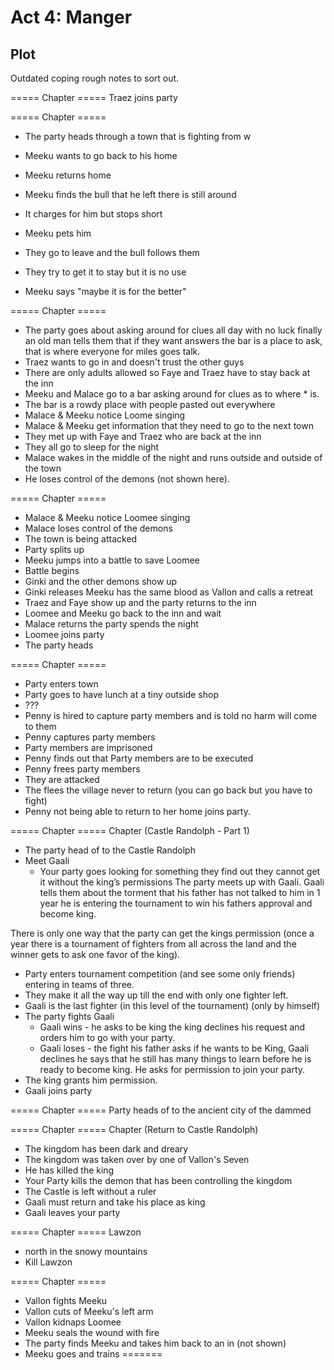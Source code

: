 # Act 4: Manger

## Plot

Outdated coping rough notes to sort out.

===== Chapter ===== Traez joins party

===== Chapter =====

- The party heads through a town that is fighting from w

- Meeku wants to go back to his home
- Meeku returns home
- Meeku finds the bull that he left there is still around
- It charges for him but stops short
- Meeku pets him
- They go to leave and the bull follows them
- They try to get it to stay but it is no use
- Meeku says "maybe it is for the better"

===== Chapter =====

- The party goes about asking around for clues all day with no luck finally an
  old man tells them that if they want answers the bar is a place to ask, that
  is where everyone for miles goes talk.
- Traez wants to go in and doesn't trust the other guys
- There are only adults allowed so Faye and Traez have to stay back at the inn
- Meeku and Malace go to a bar asking around for clues as to where \* is.
- The bar is a rowdy place with people pasted out everywhere
- Malace & Meeku notice Loome singing
- Malace & Meeku get information that they need to go to the next town
- They met up with Faye and Traez who are back at the inn
- They all go to sleep for the night
- Malace wakes in the middle of the night and runs outside and outside of the
  town
- He loses control of the demons (not shown here).

===== Chapter =====

- Malace & Meeku notice Loomee singing
- Malace loses control of the demons
- The town is being attacked
- Party splits up
- Meeku jumps into a battle to save Loomee
- Battle begins
- Ginki and the other demons show up
- Ginki releases Meeku has the same blood as Vallon and calls a retreat
- Traez and Faye show up and the party returns to the inn
- Loomee and Meeku go back to the inn and wait
- Malace returns the party spends the night
- Loomee joins party
- The party heads

===== Chapter =====

- Party enters town
- Party goes to have lunch at a tiny outside shop
- ???
- Penny is hired to capture party members and is told no harm will come to them
- Penny captures party members
- Party members are imprisoned
- Penny finds out that Party members are to be executed
- Penny frees party members
- They are attacked
- The flees the village never to return (you can go back but you have to fight)
- Penny not being able to return to her home joins party.

===== Chapter ===== Chapter (Castle Randolph - Part 1)

- The party head of to the Castle Randolph
- Meet Gaali
  - Your party goes looking for something they find out they cannot get it
    without the king’s permissions The party meets up with Gaali. Gaali tells
    them about the torment that his father has not talked to him in 1 year he is
    entering the tournament to win his fathers approval and become king.

There is only one way that the party can get the kings permission (once a year
there is a tournament of fighters from all across the land and the winner gets
to ask one favor of the king).

- Party enters tournament competition (and see some only friends) entering in
  teams of three.
- They make it all the way up till the end with only one fighter left.
- Gaali is the last fighter (in this level of the tournament) (only by himself)
- The party fights Gaali
  - Gaali wins - he asks to be king the king declines his request and orders him
    to go with your party.
  - Gaali loses - the fight his father asks if he wants to be King, Gaali
    declines he says that he still has many things to learn before he is ready
    to become king. He asks for permission to join your party.
- The king grants him permission.
- Gaali joins party

===== Chapter ===== Party heads of to the ancient city of the dammed

===== Chapter ===== Chapter (Return to Castle Randolph)

- The kingdom has been dark and dreary
- The kingdom was taken over by one of Vallon's Seven
- He has killed the king
- Your Party kills the demon that has been controlling the kingdom
- The Castle is left without a ruler
- Gaali must return and take his place as king
- Gaali leaves your party

===== Chapter ===== Lawzon

- north in the snowy mountains
- Kill Lawzon

===== Chapter =====

- Vallon fights Meeku
- Vallon cuts of Meeku's left arm
- Vallon kidnaps Loomee
- Meeku seals the wound with fire
- The party finds Meeku and takes him back to an in (not shown)
- Meeku goes and trains
=======
